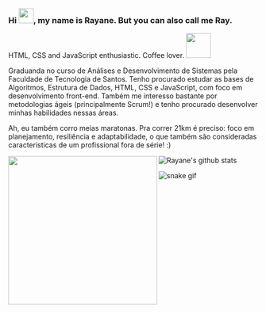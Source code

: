 ### Hi <img src="https://raw.githubusercontent.com/iampavangandhi/iampavangandhi/master/gifs/Hi.gif" width="30px">, my name is Rayane. But you can also call me Ray.


  HTML, CSS and JavaScript enthusiastic. Coffee lover. <img src="https://media.giphy.com/media/RLDpFIGmWWWmAwva8G/giphy.gif" width="50px">
  
Graduanda no curso de Análises e Desenvolvimento de Sistemas pela Faculdade de Tecnologia de Santos. Tenho procurado estudar as bases de Algoritmos, Estrutura de Dados, HTML, CSS e JavaScript, com foco em desenvolvimento front-end. Também me interesso bastante por metodologias ágeis (principalmente Scrum!) e tenho procurado desenvolver minhas habilidades nessas áreas.

Ah, eu também corro meias maratonas. Pra correr 21km é preciso: foco em planejamento, resiliência e adaptabilidade, o que também são consideradas características de um profissional fora de série! :)

  
  <img width="300px" align="left" src="https://github-readme-stats.vercel.app/api/top-langs/?username=rayanerocha07&hide=html&layout=compact&theme=dracula" />  

  

![Rayane's github stats](https://github-readme-stats.vercel.app/api?username=rayanerocha07&count_private=true&theme=dracula)

![snake gif](https://github.com/rayanerocha07/rayanerocha07/blob/output/github-contribution-grid-snake.gif)
